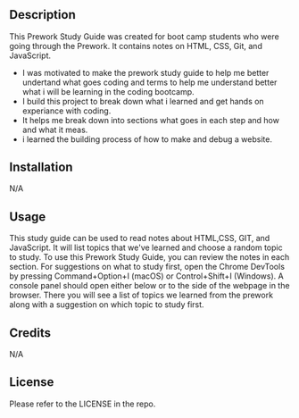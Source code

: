 # <Prework Study Guide Webpage>

## Description

This Prework Study Guide was created for boot camp students who were going through the Prework. It contains notes on HTML, CSS, Git, and JavaScript.
- I was motivated to make the prework study guide to help me better undertand what goes coding and terms to help me understand better what i will be learning in the coding bootcamp.
- I build this project to break down what i learned and get hands on experiance with coding.
- It helps me break down into sections what goes in each step and how and what it meas.
- i learned the building process of how to make and debug a website.

## Installation
N/A

## Usage
This study guide can be used to read notes about HTML,CSS, GIT, and JavaScript. 
It will list topics that we've learned and choose a random topic to study.
To use this Prework Study Guide, you can review the notes in each section. For suggestions on what to study first, open the Chrome DevTools by pressing Command+Option+I (macOS) or Control+Shift+I (Windows). A console panel should open either below or to the side of the webpage in the browser. There you will see a list of topics we learned from the prework along with a suggestion on which topic to study first.

## Credits

N/A

## License

Please refer to the LICENSE in the repo.
